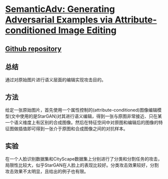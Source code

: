 # [SemanticAdv: Generating Adversarial Examples via Attribute-conditioned Image Editing](https://www.ecva.net/papers/eccv_2020/papers_ECCV/papers/123590018.pdf)

## [Github repository](https://github.com/AI-secure/SemanticAdv)

## 总结
通过对原始图片进行语义层面的编辑实现攻击目的。

## 方法
给定一张原始图片，首先使用一个属性控制的(attribute-conditioned)图像编辑模型(文中使用的是StarGAN)对其进行语义编辑，得到一张与原图非常接近、只在某一个语义维度上有区别的合成图像。然后在特征空间中对原图和编辑后的图像的特征图做插值即可得到一张介于原图和合成图像之间的对抗样本。

## 实验
在一个人脸识别数据集和CityScape数据集上分别进行了分类和分割任务的攻击，局限性比较大，似乎StarGAN在人脸上的表现比较好。分类攻击效果较好，分割攻击效果不太明显，且给出的例子也有限。
